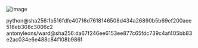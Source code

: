 
![image](https://github.com/user-attachments/assets/59150c1d-bd87-408c-9bdd-444fdf9a6635)

python@sha256:1b516fdfe40716d7618146508d434a26890b5b69ef200aee516eb308c3006c2
antonyleons/ward@sha256:da67f246ee6153ee877c65fdc739c4af405bb83e2ac034e6e488c84f108b986f
